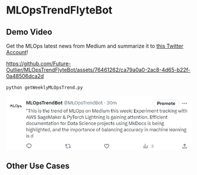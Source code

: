 # MLOpsTrendFlyteBot
## Demo Video
Get the MLOps latest news from Medium and summarize it to [this Twitter Account](https://twitter.com/MLOpsTrendBot)!

https://github.com/Future-Outlier/MLOpsTrendFlyteBot/assets/76461262/ca79a0a0-2ac8-4d65-b22f-0a48506dca2d

```bash
python getWeeklyMLOpsTrend.py
```

![Alt text](image.png)

## Other Use Cases
